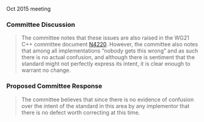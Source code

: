 Oct 2015 meeting

### Committee Discussion

> The committee notes that these issues are also raised in the WG21 C\+\+
> committee document
> [N4220](https://www.open-std.org/jtc1/sc22/wg21/www/docs/papers/2014/n4220.pdf).
> However, the committee also notes that among all implementations “nobody gets
> this wrong” and as such there is no actual confusion, and although there is
> sentiment that the standard might not perfectly express its intent, it is clear
> enough to warrant no change.

### Proposed Committee Response

> The committee believes that since there is no evidence of confusion over the
> intent of the standard in this area by any implementor that there is no defect
> worth correcting at this time.
